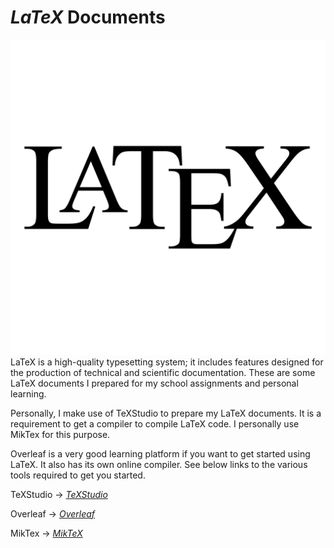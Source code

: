 # *LaTeX* Documents

![The LaTeX logo!](images/latex.svg "latex logo")
LaTeX is a high-quality typesetting system; it includes features designed for the production of technical and scientific documentation. These are some LaTeX documents I prepared for my school assignments and personal learning. 

Personally, I make use of TeXStudio to prepare my LaTeX documents. It is a requirement to get a compiler to compile LaTeX code. I personally use MikTex for this purpose.

Overleaf is a very good learning platform if you want to get started using LaTeX. It also has its own online compiler. See below links to the various tools required to get you started.

TeXStudio &rarr; *[TeXStudio](https://www.texstudio.org/)*

Overleaf &rarr;  *[Overleaf](https://www.overleaf.com/)*

MikTex &rarr; <a href="https://miktex.org/" target="_blank"><i>MikTeX</i></a>

